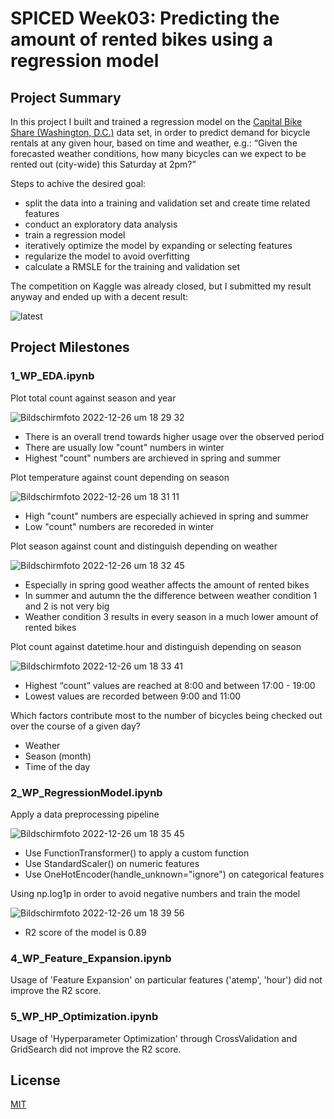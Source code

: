 # SPICED Week03: Predicting the amount of rented bikes using a regression model

## Project Summary

In this project I built and trained a regression model on the [Capital Bike Share (Washington, D.C.)](https://www.kaggle.com/c/bike-sharing-demand/data) data set, in order to predict demand for bicycle rentals at any given hour, based on time and weather, e.g.:
“Given the forecasted weather conditions, how many bicycles can we expect to be rented out (city-wide) this Saturday at 2pm?”

Steps to achive the desired goal:
- split the data into a training and validation set and create time related features
- conduct an exploratory data analysis
- train a regression model
- iteratively optimize the model by expanding or selecting features
- regularize the model to avoid overfitting
- calculate a RMSLE for the training and validation set

The competition on Kaggle was already closed, but I submitted my result anyway and ended up with a decent result:

![latest](https://user-images.githubusercontent.com/61935581/209571550-3ebe0669-caf1-4551-990d-9de03e73c1d4.png)

## Project Milestones

### 1_WP_EDA.ipynb

Plot total count against season and year

![Bildschirmfoto 2022-12-26 um 18 29 32](https://user-images.githubusercontent.com/61935581/209571825-784ec278-d51c-40f3-adee-1a6eb2ab1d40.png)

- There is an overall trend towards higher usage over the observed period
- There are usually low "count" numbers in winter
- Highest "count" numbers are archieved in spring and summer

Plot temperature against count depending on season

![Bildschirmfoto 2022-12-26 um 18 31 11](https://user-images.githubusercontent.com/61935581/209571914-57c37367-f2d6-40f0-9a23-d4b03be416f2.png)

- High "count" numbers are especially achieved in spring and summer
- Low "count" numbers are recoreded in winter

Plot season against count and distinguish depending on weather

![Bildschirmfoto 2022-12-26 um 18 32 45](https://user-images.githubusercontent.com/61935581/209571959-16346196-8db5-47f6-aadf-e5778e9355ea.png)

- Especially in spring good weather affects the amount of rented bikes
- In summer and autumn the the difference between weather condition 1 and 2 is not very big
- Weather condition 3 results in every season in a much lower amount of rented bikes

Plot count against datetime.hour and distinguish depending on season

![Bildschirmfoto 2022-12-26 um 18 33 41](https://user-images.githubusercontent.com/61935581/209572010-0fa6a553-1a02-42dd-9fa1-5e917d6a009f.png)

- Highest “count” values are reached at 8:00 and between 17:00 - 19:00
- Lowest values are recorded between 9:00 and 11:00

Which factors contribute most to the number of bicycles being checked out over the course of a given day?

- Weather
- Season (month)
- Time of the day

### 2_WP_RegressionModel.ipynb

Apply a data preprocessing pipeline

![Bildschirmfoto 2022-12-26 um 18 35 45](https://user-images.githubusercontent.com/61935581/209572148-db53f107-bd24-4e46-ba44-39ee64cccf2a.png)

- Use FunctionTransformer() to apply a custom function
- Use StandardScaler() on numeric features
- Use OneHotEncoder(handle_unknown="ignore") on categorical features

Using np.log1p in order to avoid negative numbers and train the model

![Bildschirmfoto 2022-12-26 um 18 39 56](https://user-images.githubusercontent.com/61935581/209572370-ab187e70-70cc-42ff-8bef-7144a489bd98.png)

- R2 score of the model is 0.89

### 4_WP_Feature_Expansion.ipynb

Usage of 'Feature Expansion' on particular features ('atemp', 'hour') did not improve the R2 score.

### 5_WP_HP_Optimization.ipynb

Usage of 'Hyperparameter Optimization' through CrossValidation and GridSearch did not improve the R2 score.

## License

[MIT](https://choosealicense.com/licenses/mit/)
